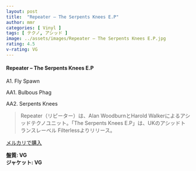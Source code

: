 ```yaml
---
layout: post
title:  "Repeater – The Serpents Knees E.P"
author: mmr
categories: [ Vinyl ]
tags: [ テクノ, アシッド ]
image: ../assets/images/Repeater – The Serpents Knees E.P.jpg
rating: 4.5
v-rating: VG
---
```


#### Repeater – The Serpents Knees E.P

A1. Fly Spawn

AA1. Bulbous Phag

AA2. Serpents Knees

> Repeater（リピーター）は、Alan WoodburnとHarold Walkerによるアシッドテクノユニット。「The Serpents Knees E.P」は、UKのアシッドトランスレーベル Filterlessよりリリース。

[メルカリで購入](https://jp.mercari.com/item/m70161951038)

<div class="mt-4 mb-4 d-flex align-items-center">
<strong class="mr-1">盤質: VG</strong>
</div>
<div class="mt-4 mb-4 d-flex align-items-center">
<strong class="mr-1">ジャケット: VG</strong>
</div>
